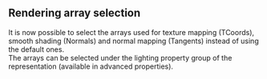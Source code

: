## Rendering array selection

It is now possible to select the arrays used for texture mapping (TCoords), smooth shading (Normals) and normal mapping (Tangents) instead of using the default ones.\
The arrays can be selected under the lighting property group of the representation (available in advanced properties).
